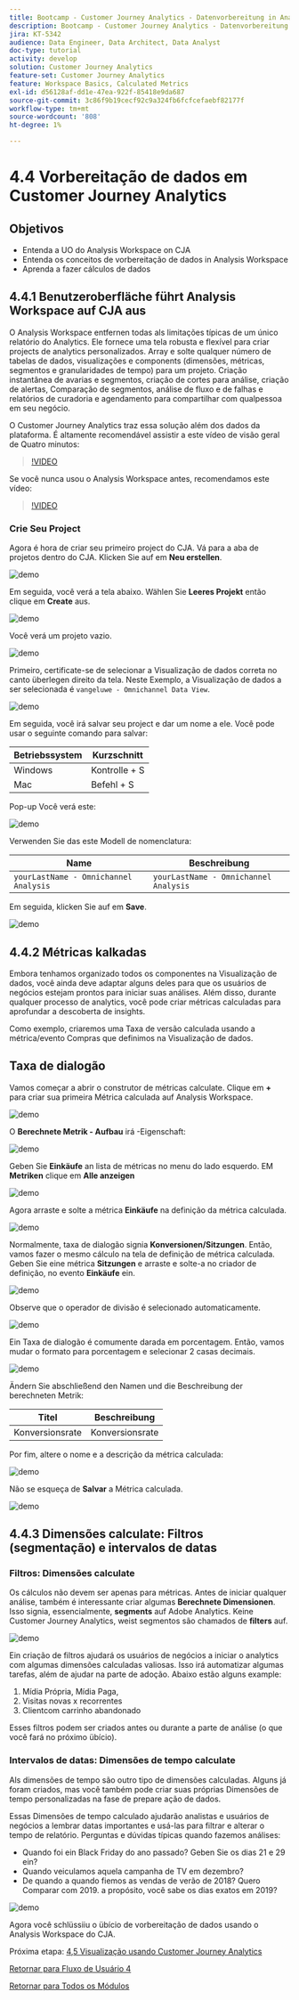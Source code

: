 ```yaml
---
title: Bootcamp - Customer Journey Analytics - Datenvorbereitung in Analysis Workspace - Brasilien
description: Bootcamp - Customer Journey Analytics - Datenvorbereitung in Analysis Workspace - Brasilien
jira: KT-5342
audience: Data Engineer, Data Architect, Data Analyst
doc-type: tutorial
activity: develop
solution: Customer Journey Analytics
feature-set: Customer Journey Analytics
feature: Workspace Basics, Calculated Metrics
exl-id: d56128af-dd1e-47ea-922f-85418e9da687
source-git-commit: 3c86f9b19cecf92c9a324fb6fcfcefaebf82177f
workflow-type: tm+mt
source-wordcount: '808'
ht-degree: 1%

---
```


# 4.4 Vorbereitação de dados em Customer Journey Analytics

## Objetivos

- Entenda a UO do Analysis Workspace on CJA
- Entenda os conceitos de vorbereitação de dados in Analysis Workspace
- Aprenda a fazer cálculos de dados

## 4.4.1 Benutzeroberfläche führt Analysis Workspace auf CJA aus

O Analysis Workspace entfernen todas als limitações típicas de um único relatório do Analytics. Ele fornece uma tela robusta e flexível para criar projects de analytics personalizados. Array e solte qualquer número de tabelas de dados, visualizações e components (dimensões, métricas, segmentos e granularidades de tempo) para um projeto. Criação instantânea de avarias e segmentos, criação de cortes para análise, criação de alertas, Comparação de segmentos, análise de fluxo e de falhas e relatórios de curadoria e agendamento para compartilhar com qualpessoa em seu negócio.

O Customer Journey Analytics traz essa solução além dos dados da plataforma. É altamente recomendável assistir a este vídeo de visão geral de Quatro minutos:

>[!VIDEO](https://video.tv.adobe.com/v/35109?quality=12&learn=on)

Se você nunca usou o Analysis Workspace antes, recomendamos este vídeo:

>[!VIDEO](https://video.tv.adobe.com/v/26266?quality=12&learn=on)

### Crie Seu Project

Agora é hora de criar seu primeiro project do CJA. Vá para a aba de projetos dentro do CJA. Klicken Sie auf em **Neu erstellen**.

![demo](./images/prmenu.png)

Em seguida, você verá a tela abaixo. Wählen Sie **Leeres Projekt** então clique em **Create** aus.

![demo](./images/prmenu1.png)

Você verá um projeto vazio.

![demo](./images/premptyprojects.png)

Primeiro, certificate-se de selecionar a Visualização de dados correta no canto überlegen direito da tela. Neste Exemplo, a Visualização de dados a ser selecionada é `vangeluwe - Omnichannel Data View`.

![demo](./images/prdv.png)

Em seguida, você irá salvar seu project e dar um nome a ele. Você pode usar o seguinte comando para salvar:

| Betriebssystem | Kurzschnitt |
| ----------------- |-------------| 
| Windows | Kontrolle + S |
| Mac | Befehl + S |

Pop-up Você verá este:

![demo](./images/prsave.png)

Verwenden Sie das este Modell de nomenclatura:

| Name | Beschreibung |
| ----------------- |-------------| 
| `yourLastName - Omnichannel Analysis` | `yourLastName - Omnichannel Analysis` |

Em seguida, klicken Sie auf em **Save**.

![demo](./images/prsave2.png)

## 4.4.2 Métricas kalkadas

Embora tenhamos organizado todos os componentes na Visualização de dados, você ainda deve adaptar alguns deles para que os usuários de negócios estejam prontos para iniciar suas análises. Além disso, durante qualquer processo de analytics, você pode criar métricas calculadas para aprofundar a descoberta de insights.

Como exemplo, criaremos uma Taxa de versão calculada usando a métrica/evento Compras que definimos na Visualização de dados.

## Taxa de dialogão

Vamos começar a abrir o construtor de métricas calculate. Clique em **+** para criar sua primeira Métrica calculada auf Analysis Workspace.

![demo](./images/pradd.png)

O **Berechnete Metrik - Aufbau** irá -Eigenschaft:

![demo](./images/prbuilder.png)

Geben Sie **Einkäufe** an lista de métricas no menu do lado esquerdo. EM **Metriken** clique em **Alle anzeigen**

![demo](./images/calcbuildercr1.png)

Agora arraste e solte a métrica **Einkäufe** na definição da métrica calculada.

![demo](./images/calcbuildercr2.png)

Normalmente, taxa de dialogão signia **Konversionen/Sitzungen**. Então, vamos fazer o mesmo cálculo na tela de definição de métrica calculada. Geben Sie eine métrica **Sitzungen** e arraste e solte-a no criador de definição, no evento **Einkäufe** ein.

![demo](./images/calcbuildercr3.png)

Observe que o operador de divisão é selecionado automaticamente.

![demo](./images/calcbuildercr4.png)

Ein Taxa de dialogão é comumente darada em porcentagem. Então, vamos mudar o formato para porcentagem e selecionar 2 casas decimais.

![demo](./images/calcbuildercr5.png)

Ändern Sie abschließend den Namen und die Beschreibung der berechneten Metrik:

| Titel | Beschreibung |
| ----------------- |-------------| 
| Konversionsrate | Konversionsrate |

Por fim, altere o nome e a descrição da métrica calculada:

![demo](./images/calcbuildercr6.png)

Não se esqueça de **Salvar** a Métrica calculada.

![demo](./images/pr9.png)

## 4.4.3 Dimensões calculate: Filtros (segmentação) e intervalos de datas

### Filtros: Dimensões calculate

Os cálculos não devem ser apenas para métricas. Antes de iniciar qualquer análise, também é interessante criar algumas **Berechnete Dimensionen**. Isso signia, essencialmente, **segments** auf Adobe Analytics. Keine Customer Journey Analytics, weist segmentos são chamados de **filters** auf.

![demo](./images/prfilters.png)

Ein criação de filtros ajudará os usuários de negócios a iniciar o analytics com algumas dimensões calculadas valiosas. Isso irá automatizar algumas tarefas, além de ajudar na parte de adoção. Abaixo estão alguns example:

1. Mídia Própria, Mídia Paga,
2. Visitas novas x recorrentes
3. Clientcom carrinho abandonado

Esses filtros podem ser criados antes ou durante a parte de análise (o que você fará no próximo übício).

### Intervalos de datas: Dimensões de tempo calculate

Als dimensões de tempo são outro tipo de dimensões calculadas. Alguns já foram criados, mas você também pode criar suas próprias Dimensões de tempo personalizadas na fase de prepare ação de dados.

Essas Dimensões de tempo calculado ajudarão analistas e usuários de negócios a lembrar datas importantes e usá-las para filtrar e alterar o tempo de relatório. Perguntas e dúvidas típicas quando fazemos análises:

- Quando foi ein Black Friday do ano passado? Geben Sie os dias 21 e 29 ein?
- Quando veiculamos aquela campanha de TV em dezembro?
- De quando a quando fiemos as vendas de verão de 2018? Quero Comparar com 2019. a propósito, você sabe os dias exatos em 2019?

![demo](./images/timedimensions.png)

Agora você schlüssiiu o übício de vorbereitação de dados usando o Analysis Workspace do CJA.

Próxima etapa: [4,5 Visualização usando Customer Journey Analytics](./ex5.md)

[Retornar para Fluxo de Usuário 4](./uc4.md)

[Retornar para Todos os Módulos](./../../overview.md)
